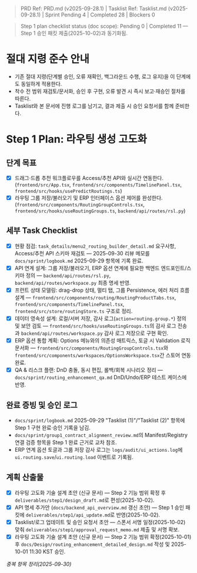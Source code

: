 > PRD Ref: PRD.md (v2025-09-28.1) | Tasklist Ref: Tasklist.md (v2025-09-28.1) | Sprint Pending 4 | Completed 28 | Blockers 0

> Step 1 plan checklist status (doc scope): Pending 0 | Completed 11 — Step 1 승인 패킷 제출(2025-10-02)과 동기화됨.

# 절대 지령 준수 안내
- 기존 절대 지령(단계별 승인, 오류 재확인, 백그라운드 수행, 로그 유지)을 이 단계에도 동일하게 적용한다.
- 착수 전 범위 재검토/문서화, 승인 후 구현, 오류 발견 시 즉시 보고·재승인 절차를 따른다.
- Tasklist와 본 문서에 진행 로그를 남기고, 결과 제출 시 승인 요청서를 함께 준비한다.

# Step 1 Plan: 라우팅 생성 고도화

## 단계 목표
- [x] 드래그·드롭 추천 워크플로우를 Access/추천 API와 실시간 연동한다. (`frontend/src/App.tsx`, `frontend/src/components/TimelinePanel.tsx`, `frontend/src/hooks/usePredictRoutings.ts`)
- [x] 라우팅 그룹 저장/불러오기 및 ERP 인터페이스 옵션 제어를 완성한다. (`frontend/src/components/RoutingGroupControls.tsx`, `frontend/src/hooks/useRoutingGroups.ts`, `backend/api/routes/rsl.py`)

## 세부 Task Checklist
- [x] 현황 점검: `task_details/menu2_routing_builder_detail.md` 요구사항, Access/추천 API 스키마 재검토 — 2025-09-30 리뷰 메모를 `docs/sprint/logbook.md` 2025-09-29 항목에 기록 완료.
- [x] API 연계 설계: 그룹 저장/불러오기, ERP 옵션 연계에 필요한 백엔드 엔드포인트/스키마 정의 — `backend/api/routes/rsl.py`, `backend/api/routes/workspace.py` 최종 명세 반영.
- [x] 프런트 상태 모델링: drag-drop 상태, 멀티 탭, 그룹 Persistence, 에러 처리 흐름 설계 — `frontend/src/components/routing/RoutingProductTabs.tsx`, `frontend/src/components/TimelinePanel.tsx`, `frontend/src/store/routingStore.ts` 구조로 정리.
- [x] 데이터 영속성 설계: 로컬/서버 저장, 감사 로그(`action=routing.group.*`) 정의 및 보안 검토 — `frontend/src/hooks/useRoutingGroups.ts`의 감사 로그 전송과 `backend/api/routes/workspace.py` 감사 로그 저장으로 구현 확인.
- [x] ERP 옵션 통합 계획: Options 메뉴와의 의존성 매트릭스, 토글 시 Validation 로직 문서화 — `frontend/src/components/RoutingGroupControls.tsx`와 `frontend/src/components/workspaces/OptionsWorkspace.tsx`간 스토어 연동 완료.
- [x] QA & 리스크 플랜: DnD 충돌, 동시 편집, 롤백/회복 시나리오 정리 — `docs/sprint/routing_enhancement_qa.md` DnD/Undo/ERP 테스트 케이스에 반영.

## 완료 증빙 및 승인 로그
- `docs/sprint/logbook.md` 2025-09-29 "Tasklist (1)"/"Tasklist (2)" 항목에 Step 1 구현 완료·승인 기록을 남김.
- `docs/sprint/group1_contract_alignment_review.md`의 Manifest/Registry 연결 검증 항목을 Step 1 완료 근거로 교차 참조.
- ERP 연계 옵션 토글과 그룹 저장 감사 로그는 `logs/audit/ui_actions.log`에 `ui.routing.save`/`ui.routing.load` 이벤트로 기록됨.


## 계획 산출물
- [x] 라우팅 고도화 기술 설계 초안 (신규 문서) — Step 2 기능 범위 확정 후 `deliverables/step1/design_draft.md`로 편성(2025-10-02).
- [x] API 명세 추가안 (`docs/backend_api_overview.md` 갱신 초안) — Step 1 승인 패킷에 `deliverables/step1/api_update.md`로 반영(2025-10-02).
- [x] Tasklist/로그 업데이트 및 승인 요청서 초안 — 스폰서 서명 일정(2025-10-02) 맞춰 `deliverables/step1/approval_request_memo.md` 제출 및 서명 확보.
- [x] 라우팅 고도화 기술 설계 초안 (신규 문서) — Step 2 기능 범위 확정(2025-10-01) 후 `docs/Design/routing_enhancement_detailed_design.md` 작성 및 2025-10-01 11:30 KST 승인.

_중복 항목 정리(2025-09-30)_

